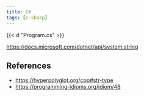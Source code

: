 ```yaml
---
title: C#
tags: [c-sharp]
---
```


{{< d "Program.cs" >}}

<https://docs.microsoft.com/dotnet/api/system.string>

## References

- <https://hyperpolyglot.org/cpp#str-type>
- <https://programming-idioms.org/idiom/48>
